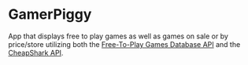# GamerPiggy 

App that displays free to play games as well as games on sale or by price/store utilizing both the [Free-To-Play Games Database API](https://www.freetogame.com/api-doc) and the  [CheapShark API](https://apidocs.cheapshark.com/).

